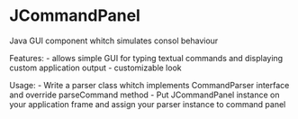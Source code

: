 JCommandPanel
=============

Java GUI component whitch simulates consol behaviour

Features:
	- allows simple GUI for typing textual commands and displaying custom application output
	- customizable look

Usage:
	- Write a parser class whitch implements CommandParser interface and override parseCommand method
	- Put JCommandPanel instance on your application frame and assign your parser instance to command panel